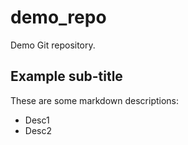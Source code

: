 # demo_repo
Demo Git repository. 

## Example sub-title 
These are some markdown descriptions: 
- Desc1 
- Desc2
